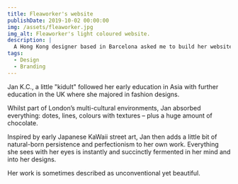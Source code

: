 ```yaml
---
title: Fleaworker's website
publishDate: 2019-10-02 00:00:00
img: /assets/fleaworker.jpg
img_alt: Fleaworker's light coloured website.
description: |
  A Hong Kong designer based in Barcelona asked me to build her website.
tags:
  - Design
  - Branding
---
```


Jan K.C., a little "kidult" followed her early education in Asia with further education in the UK where she majored in fashion designs.

Whilst part of London’s multi-cultural environments, Jan absorbed everything: dotes, lines, colours with textures – plus a huge amount of chocolate.

Inspired by early Japanese KaWaii street art, Jan then adds a little bit of natural-born persistence and perfectionism to her own work. Everything she sees with her eyes is instantly and succinctly fermented in her mind and into her designs.

Her work is sometimes described as unconventional yet beautiful.
